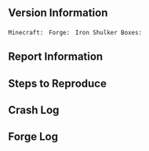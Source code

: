 <!--- We do not take bug reports for outdated builds of Minecraft, or unofficial builds. -->

<!--- Provide a general summary of the issue in the Title above -->
## Version Information
`Minecraft: `
`Forge: `
`Iron Shulker Boxes: `

## Report Information
<!-- Please provide a detailed description of the issue -->

## Steps to Reproduce
<!-- Please try to provide a way to reproduce the bug reported -->

## Crash Log
<!-- If you crash, please upload the crash log to gist.github.com or pastebin.com and provide a link here -->

## Forge Log
<!-- Upload the fml-client-latest.log to gist.github.com or pastebin.com and provide a link here -->

<!-- Thank you for reporting! -->
